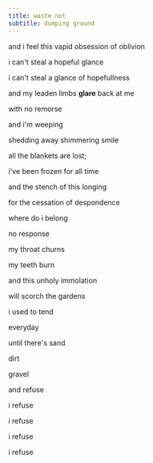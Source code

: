 ```yaml
---
title: waste not
subtitle: dumping ground
---
```


and i feel this vapid obsession of oblivion

i can't steal a hopeful glance

i can't steal a glance of hopefullness

and my leaden limbs **glare** back at me

with no remorse

and i'm weeping

shedding away shimmering smile

all the blankets are lost;

i've been frozen for all time

and the stench of this longing

for the cessation of despondence

where do i belong

no response

my throat churns

my teeth burn

and this unholy immolation

will scorch the gardens 

i used to tend

everyday

until there's sand

dirt

gravel

and refuse



i refuse

i refuse

i refuse

i refuse
